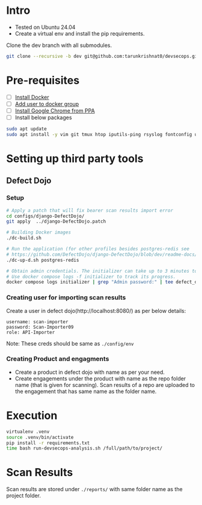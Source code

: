 # Intro
- Tested on Ubuntu 24.04
- Create a virtual env and install the pip requirements.

Clone the dev branch with all submodules.
```sh
git clone --recursive -b dev git@github.com:tarunkrishnat0/devsecops.git
```

# Pre-requisites
- [ ] [Install Docker](https://docs.docker.com/engine/install/ubuntu/)
- [ ] [Add user to docker group](https://docs.docker.com/engine/install/linux-postinstall/)
- [ ] [Install Google Chrome from PPA](https://www.tecmint.com/install-chrome-ubuntu/)
- [ ] Install below packages
```sh
sudo apt update
sudo apt install -y vim git tmux htop iputils-ping rsyslog fontconfig unzip curl nano python3-dev python3-venv python3-pip libffi-dev gcc libssl-dev git net-tools  sqlite-utils
```

# Setting up third party tools

## Defect Dojo
### Setup
```sh
# Apply a patch that will fix bearer scan results import error
cd configs/django-DefectDojo/
git apply  ../django-DefectDojo.patch

# Building Docker images
./dc-build.sh

# Run the application (for other profiles besides postgres-redis see  
# https://github.com/DefectDojo/django-DefectDojo/blob/dev/readme-docs/DOCKER.md)
./dc-up-d.sh postgres-redis

# Obtain admin credentials. The initializer can take up to 3 minutes to run.
# Use docker compose logs -f initializer to track its progress.
docker compose logs initializer | grep "Admin password:" | tee defect_dojo_creds.txt
```

### Creating user for importing scan results
Create a user in defect dojo(http://localhost:8080/) as per below details:
```
username: scan-importer
password: Scan-Importer09
role: API-Importer
```
Note: These creds should be same as `./config/env`

### Creating Product and engagments
- Create a product in defect dojo with name as per your need.
- Create engagements under the product with name as the repo folder name (that is given for scanning). Scan results of a repo are uploaded to the engagement that has same name as the folder name.

# Execution
```sh
virtualenv .venv
source .venv/bin/activate
pip install -r requirements.txt
time bash run-devsecops-analysis.sh /full/path/to/project/
```

# Scan Results
Scan results are stored under `./reports/` with same folder name as the project folder.